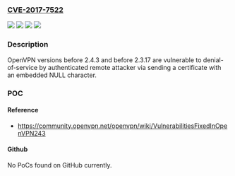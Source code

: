 ### [CVE-2017-7522](https://cve.mitre.org/cgi-bin/cvename.cgi?name=CVE-2017-7522)
![](https://img.shields.io/static/v1?label=Product&message=OpenVPN&color=blue)
![](https://img.shields.io/static/v1?label=Version&message=before%202.3.17%20&color=brightgreen)
![](https://img.shields.io/static/v1?label=Version&message=before%202.4.3%20&color=brightgreen)
![](https://img.shields.io/static/v1?label=Vulnerability&message=CWE-20&color=brightgreen)

### Description

OpenVPN versions before 2.4.3 and before 2.3.17 are vulnerable to denial-of-service by authenticated remote attacker via sending a certificate with an embedded NULL character.

### POC

#### Reference
- https://community.openvpn.net/openvpn/wiki/VulnerabilitiesFixedInOpenVPN243

#### Github
No PoCs found on GitHub currently.

